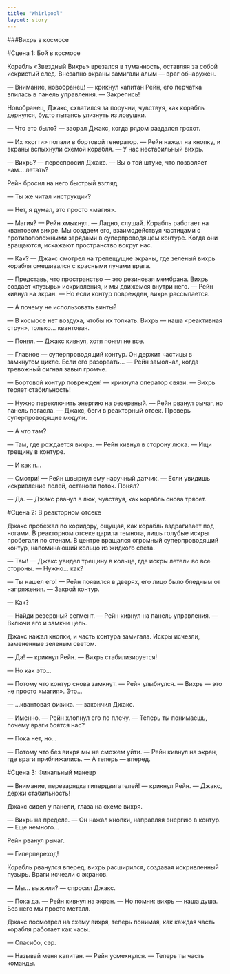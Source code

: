 ```yaml
---
title: "Whirlpool"
layout: story
---
```


###Вихрь в космосе

#Сцена 1: Бой в космосе

Корабль «Звездный Вихрь» врезался в туманность, оставляя за собой искристый след. Внезапно экраны замигали алым — враг обнаружен.

— Внимание, новобранец! — крикнул капитан Рейн, его перчатка впилась в панель управления. — Закрепись!

Новобранец, Джакс, схватился за поручни, чувствуя, как корабль дернулся, будто пытаясь улизнуть из ловушки.

— Что это было? — заорал Джакс, когда рядом раздался грохот.

— Их «когти» попали в бортовой генератор. — Рейн нажал на кнопку, и экраны вспыхнули схемой корабля. — У нас нестабильный вихрь.

— Вихрь? — переспросил Джакс. — Вы о той штуке, что позволяет нам… летать?

Рейн бросил на него быстрый взгляд.

— Ты же читал инструкции?

— Нет, я думал, это просто «магия».

— Магия? — Рейн хмыкнул. — Ладно, слушай. Корабль работает на квантовом вихре. Мы создаем его, взаимодействуя частицами с противоположными зарядами в суперпроводящем контуре. Когда они вращаются, искажают пространство вокруг нас.

— Как? — Джакс смотрел на трепещущие экраны, где зеленый вихрь корабля смешивался с красными лучами врага.

— Представь, что пространство — это резиновая мембрана. Вихрь создает «пузырь» искривления, и мы движемся внутри него. — Рейн кивнул на экран. — Но если контур поврежден, вихрь рассыпается.

— А почему не использовать винты?

— В космосе нет воздуха, чтобы их толкать. Вихрь — наша «реактивная струя», только… квантовая.

— Понял. — Джакс кивнул, хотя понял не все.

— Главное — суперпроводящий контур. Он держит частицы в замкнутом цикле. Если его разорвать… — Рейн замолчал, когда тревожный сигнал завыл громче.

— Бортовой контур поврежден! — крикнула оператор связи. — Вихрь теряет стабильность!

— Нужно переключить энергию на резервный. — Рейн рванул рычаг, но панель погасла. — Джакс, беги в реакторный отсек. Проверь суперпроводящие модули.

— А что там?

— Там, где рождается вихрь. — Рейн кивнул в сторону люка. — Ищи трещину в контуре.

— И как я…

— Смотри! — Рейн швырнул ему наручный датчик. — Если увидишь искривление полей, останови поток. Понял?

— Да. — Джакс рванул в люк, чувствуя, как корабль снова трясет.

#Сцена 2: В реакторном отсеке

Джакс пробежал по коридору, ощущая, как корабль вздрагивает под ногами. В реакторном отсеке царила темнота, лишь голубые искры пробегали по стенам. В центре вращался огромный суперпроводящий контур, напоминающий кольцо из жидкого света.

— Там! — Джакс увидел трещину в кольце, где искры летели во все стороны. — Нужно… как?

— Ты нашел его! — Рейн появился в дверях, его лицо было бледным от напряжения. — Закрой контур.

— Как?

— Найди резервный сегмент. — Рейн кивнул на панель управления. — Включи его и замкни цепь.

Джакс нажал кнопки, и часть контура замигала. Искры исчезли, замененные зеленым светом.

— Да! — крикнул Рейн. — Вихрь стабилизируется!

— Но как это…

— Потому что контур снова замкнут. — Рейн улыбнулся. — Вихрь — это не просто «магия». Это…

— …квантовая физика. — закончил Джакс.

— Именно. — Рейн хлопнул его по плечу. — Теперь ты понимаешь, почему враги боятся нас?

— Пока нет, но…

— Потому что без вихря мы не сможем уйти. — Рейн кивнул на экран, где враги приближались. — А теперь — вперед.

#Сцена 3: Финальный маневр

— Внимание, перезарядка гипердвигателей! — крикнул Рейн. — Джакс, держи стабильность!

Джакс сидел у панели, глаза на схеме вихря.

— Вихрь на пределе. — Он нажал кнопки, направляя энергию в контур. — Еще немного…

Рейн рванул рычаг.

— Гиперпереход!

Корабль рванулся вперед, вихрь расширился, создавая искривленный пузырь. Враги исчезли с экранов.

— Мы… выжили? — спросил Джакс.

— Пока да. — Рейн кивнул на экран. — Но помни: вихрь — наша душа. Без него мы просто металл.

Джакс посмотрел на схему вихря, теперь понимая, как каждая часть корабля работает как часы.

— Спасибо, сэр.

— Называй меня капитан. — Рейн усмехнулся. — Теперь ты часть команды.
